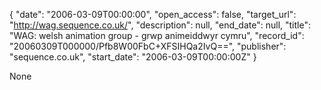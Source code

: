 {
  "date": "2006-03-09T00:00:00", 
  "open_access": false, 
  "target_url": "http://wag.sequence.co.uk/", 
  "description": null, 
  "end_date": null, 
  "title": "WAG: welsh animation group - grwp animeiddwyr cymru", 
  "record_id": "20060309T000000/Pfb8W00FbC+XFSIHQa2IvQ==", 
  "publisher": "sequence.co.uk", 
  "start_date": "2006-03-09T00:00:00Z"
}

None